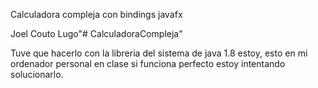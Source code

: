 Calculadora compleja con bindings javafx 

Joel Couto Lugo"# CalculadoraCompleja" 

Tuve que hacerlo con la libreria del sistema de java 1.8 estoy, esto en mi ordenador personal en clase si funciona perfecto
estoy intentando solucionarlo.
